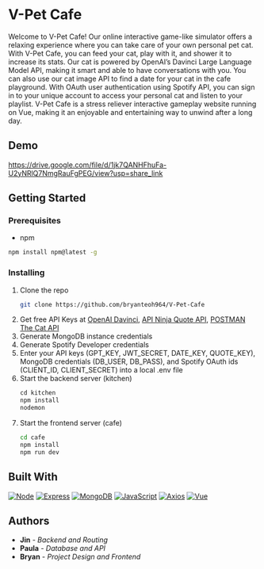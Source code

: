 # V-Pet Cafe

Welcome to V-Pet Cafe! Our online interactive game-like simulator offers a relaxing experience where you can take care of your own personal pet cat. With V-Pet Cafe, you can feed your cat, play with it, and shower it to increase its stats. Our cat is powered by OpenAI’s Davinci Large Language Model API, making it smart and able to have conversations with you. You can also use our cat image API to find a date for your cat in the cafe playground. With OAuth user authentication using Spotify API, you can sign in to your unique account to access your personal cat and listen to your playlist. V-Pet Cafe is a stress reliever interactive gameplay website running on Vue, making it an enjoyable and entertaining way to unwind after a long day.

## Demo
https://drive.google.com/file/d/1jk7QANHFhuFa-U2yNRlQ7NmgRauFgPEG/view?usp=share_link

## Getting Started
### Prerequisites
* npm
```sh
npm install npm@latest -g
```

### Installing
1. Clone the repo
   ```sh
   git clone https://github.com/bryanteoh964/V-Pet-Cafe
   ```
2. Get free API Keys at [OpenAI Davinci](https://platform.openai.com/docs/models), [API Ninja Quote API](https://api-ninjas.com/api/quotes), [POSTMAN The Cat API](https://documenter.getpostman.com/view/4016432/RWToRJCq)
3. Generate MongoDB instance credentials
4. Generate Spotify Developer credentials
5. Enter your API keys (GPT_KEY, JWT_SECRET, DATE_KEY, QUOTE_KEY), MongoDB credentials (DB_USER, DB_PASS), and Spotify OAuth ids (CLIENT_ID, CLIENT_SECRET) into a local .env file
6. Start the backend server (kitchen)
   ```js
   cd kitchen
   npm install
   nodemon
   ```
7. Start the frontend server (cafe)
   ```sh
   cd cafe
   npm install
   npm run dev
   ```

## Built With
[![Node][Node.js]][Node-url]
[![Express][Express.js]][Express-url]
[![MongoDB][MongoDB]][MongoDB-url]
[![JavaScript][JavaScript]][JavaScript-url]
[![Axios][Axios]][Axios-url]
[![Vue][Vue.js]][Vue-url]

## Authors
* **Jin** - *Backend and Routing*
* **Paula** - *Database and API*
* **Bryan** - *Project Design and Frontend*

<!-- MARKDOWN LINKS & IMAGES -->
[Node.js]: https://img.shields.io/badge/Node.js-43853D?style=for-the-badge&logo=node.js&logoColor=white
[Node-url]: https://nodejs.org/
[Express.js]: https://img.shields.io/badge/Express.js-404D59?style=for-the-badge&logo=express&logoColor=white
[Express-url]: https://expressjs.com/
[MongoDB]: https://img.shields.io/badge/MongoDB-4EA94B?style=for-the-badge&logo=mongodb&logoColor=white
[MongoDB-url]: https://www.mongodb.com/
[JavaScript]: https://img.shields.io/badge/JavaScript-F7DF1E?style=for-the-badge&logo=javascript&logoColor=black
[JavaScript-url]: https://www.javascript.com/
[Axios]: https://img.shields.io/badge/Axios-671DDF?style=for-the-badge&logo=axios&logoColor=white
[Axios-url]: https://axios-http.com/docs/api_intro
[Vue.js]: https://img.shields.io/badge/Vue.js-35495E?style=for-the-badge&logo=vuedotjs&logoColor=4FC08D
[Vue-url]: https://vuejs.org/
